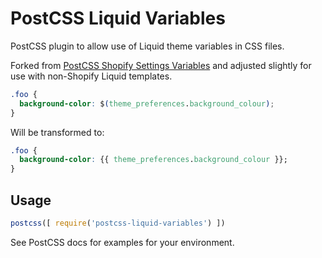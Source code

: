 # PostCSS Liquid Variables

PostCSS plugin to allow use of Liquid theme variables in CSS files.

Forked from [PostCSS Shopify Settings Variables](https://github.com/bit3725/postcss-shopify-settings-variables) and adjusted slightly for use with non-Shopify Liquid templates.

```css
.foo {
  background-color: $(theme_preferences.background_colour);
}
```

Will be transformed to:

```css
.foo {
  background-color: {{ theme_preferences.background_colour }};
}
```

## Usage

```js
postcss([ require('postcss-liquid-variables') ])
```

See PostCSS docs for examples for your environment.
